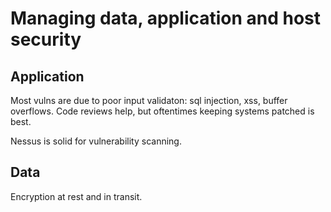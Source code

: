 # Managing data, application and host security

## Application

Most vulns are due to poor input validaton: sql injection, xss, buffer overflows. Code reviews help, but oftentimes keeping systems patched is best.

Nessus is solid for vulnerability scanning.

## Data

Encryption at rest and in transit.